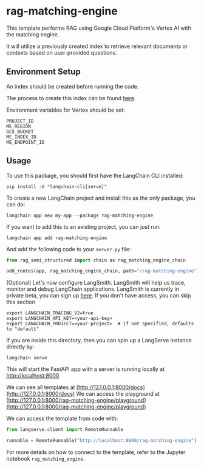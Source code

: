 
# rag-matching-engine

This template performs RAG using Google Cloud Platform's Vertex AI with the matching engine.

It will utilize a previously created index to retrieve relevant documents or contexts based on user-provided questions. 

## Environment Setup

An index should be created before running the code. 

The process to create this index can be found [here](https://github.com/GoogleCloudPlatform/generative-ai/blob/main/language/use-cases/document-qa/question_answering_documents_langchain_matching_engine.ipynb).

Environment variables for Vertex should be set:
```
PROJECT_ID
ME_REGION
GCS_BUCKET
ME_INDEX_ID
ME_ENDPOINT_ID
```

## Usage

To use this package, you should first have the LangChain CLI installed:

```shell
pip install -U "langchain-cli[serve]"
```

To create a new LangChain project and install this as the only package, you can do:

```shell
langchain app new my-app --package rag-matching-engine
```

If you want to add this to an existing project, you can just run:

```shell
langchain app add rag-matching-engine
```

And add the following code to your `server.py` file:
```python
from rag_semi_structured import chain as rag_matching_engine_chain

add_routes(app, rag_matching_engine_chain, path="/rag-matching-engine")
```

(Optional) Let's now configure LangSmith. 
LangSmith will help us trace, monitor and debug LangChain applications. 
LangSmith is currently in private beta, you can sign up [here](https://smith.langchain.com/). 
If you don't have access, you can skip this section

```shell
export LANGCHAIN_TRACING_V2=true
export LANGCHAIN_API_KEY=<your-api-key>
export LANGCHAIN_PROJECT=<your-project>  # if not specified, defaults to "default"
```

If you are inside this directory, then you can spin up a LangServe instance directly by:

```shell
langchain serve
```

This will start the FastAPI app with a server is running locally at 
[http://localhost:8000](http://localhost:8000)

We can see all templates at [http://127.0.0.1:8000/docs](http://127.0.0.1:8000/docs)
We can access the playground at [http://127.0.0.1:8000/rag-matching-engine/playground](http://127.0.0.1:8000/rag-matching-engine/playground)  

We can access the template from code with:

```python
from langserve.client import RemoteRunnable

runnable = RemoteRunnable("http://localhost:8000/rag-matching-engine")
```

For more details on how to connect to the template, refer to the Jupyter notebook `rag_matching_engine`.